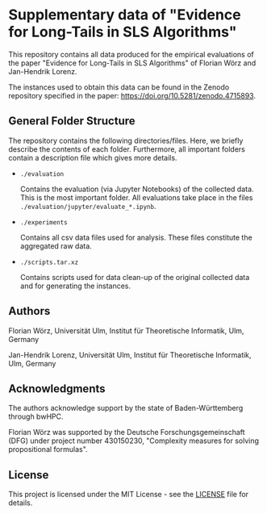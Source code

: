 # Supplementary data of "Evidence for Long-Tails in SLS Algorithms"

This repository contains all data produced for the empirical evaluations of the paper "Evidence for Long-Tails in SLS Algorithms" of Florian Wörz and Jan-Hendrik Lorenz.

The instances used to obtain this data can be found in the Zenodo repository specified in the paper: https://doi.org/10.5281/zenodo.4715893.

## General Folder Structure

The repository contains the following directories/files.
Here, we briefly describe the contents of each folder.
Furthermore, all important folders contain a description file which gives more details.

* `./evaluation`

	Contains the evaluation (via Jupyter Notebooks) of the collected data.
	This is the most important folder.
	All evaluations take place in the files `./evaluation/jupyter/evaluate_*.ipynb`.

* `./experiments`

	Contains all csv data files used for analysis. These files constitute the aggregated raw data.

* `./scripts.tar.xz`

	Contains scripts used for data clean-up of the original collected data and for generating the instances.
	

## Authors

Florian Wörz, Universität Ulm, Institut für Theoretische Informatik, Ulm, Germany

Jan-Hendrik Lorenz, Universität Ulm, Institut für Theoretische Informatik, Ulm, Germany

## Acknowledgments

The authors acknowledge support by the state of Baden-Württemberg through bwHPC.

Florian Wörz was supported by the Deutsche Forschungsgemeinschaft (DFG) under project number 430150230, "Complexity measures for solving propositional formulas".

## License

This project is licensed under the MIT License - see the [LICENSE](LICENSE) file for details.

